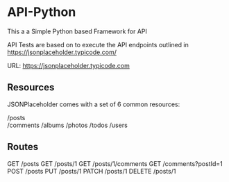# API-Python
This a a Simple Python based Framework for API

API Tests are based on to execute the API endpoints outlined in https://jsonplaceholder.typicode.com/

URL: https://jsonplaceholder.typicode.com

## Resources
JSONPlaceholder comes with a set of 6 common resources:

/posts	
/comments
/albums
/photos
/todos
/users

## Routes
GET	    /posts
GET	    /posts/1
GET	    /posts/1/comments
GET	    /comments?postId=1
POST	/posts
PUT	    /posts/1
PATCH	/posts/1
DELETE	/posts/1




